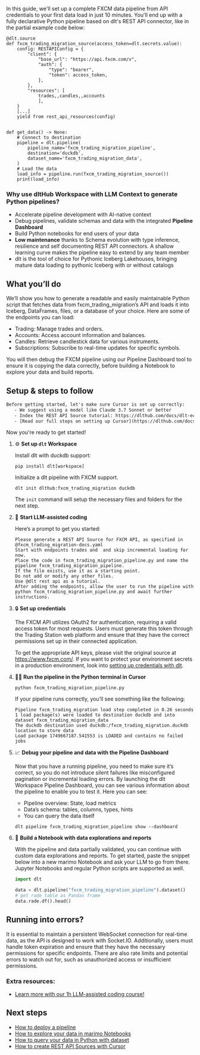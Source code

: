 In this guide, we'll set up a complete FXCM data pipeline from API credentials to your first data load in just 10 minutes. You'll end up with a fully declarative Python pipeline based on dlt's REST API connector, like in the partial example code below:

```python-outcome
@dlt.source
def fxcm_trading_migration_source(access_token=dlt.secrets.value):
    config: RESTAPIConfig = {
        "client": {
            "base_url": "https://api.fxcm.com/v",
            "auth": {
                "type": "bearer",
                "token": access_token,
            },
        },
        "resources": [
            trades,,candles,,accounts
            ],
    }
    [...]
    yield from rest_api_resources(config)


def get_data() -> None:
    # Connect to destination
    pipeline = dlt.pipeline(
        pipeline_name='fxcm_trading_migration_pipeline',
        destination='duckdb',
        dataset_name='fxcm_trading_migration_data', 
    )
    # Load the data
    load_info = pipeline.run(fxcm_trading_migration_source())
    print(load_info) 
```

### Why use dltHub Workspace with LLM Context to generate Python pipelines?

- Accelerate pipeline development with AI-native context
- Debug pipelines, validate schemas and data with the integrated **Pipeline Dashboard**
- Build Python notebooks for end users of your data
- **Low maintenance** thanks to Schema evolution with type inference, resilience and self documenting REST API connectors. A shallow learning curve makes the pipeline easy to extend by any team member
- dlt is the tool of choice for Pythonic Iceberg Lakehouses, bringing mature data loading to pythonic Iceberg with or without catalogs

## What you’ll do

We’ll show you how to generate a readable and easily maintainable Python script that fetches data from fxcm_trading_migration’s API and loads it into Iceberg, DataFrames, files, or a database of your choice. Here are some of the endpoints you can load:

- Trading: Manage trades and orders.
- Accounts: Access account information and balances.
- Candles: Retrieve candlestick data for various instruments.
- Subscriptions: Subscribe to real-time updates for specific symbols.

You will then debug the FXCM pipeline using our Pipeline Dashboard tool to ensure it is copying the data correctly, before building a Notebook to explore your data and build reports.

## Setup & steps to follow

```default
Before getting started, let's make sure Cursor is set up correctly:
   - We suggest using a model like Claude 3.7 Sonnet or better
   - Index the REST API Source tutorial: https://dlthub.com/docs/dlt-ecosystem/verified-sources/rest_api/ and add it to context as **@dlt rest api**
   - [Read our full steps on setting up Cursor](https://dlthub.com/docs/dlt-ecosystem/llm-tooling/cursor-restapi#23-configuring-cursor-with-documentation)
```

Now you're ready to get started!

1. ⚙️ **Set up `dlt` Workspace**
    
    Install dlt with duckdb support:
    ```shell
    pip install dlt[workspace]
    ```

    Initialize a dlt pipeline with FXCM support.
    ```shell
    dlt init dlthub:fxcm_trading_migration duckdb
    ```

    The `init` command will setup the necessary files and folders for the next step.
    
2. 🤠 **Start LLM-assisted coding**
    
    Here’s a prompt to get you started:
    
    ```prompt
    Please generate a REST API Source for FXCM API, as specified in @fxcm_trading_migration-docs.yaml 
    Start with endpoints trades and  and skip incremental loading for now. 
    Place the code in fxcm_trading_migration_pipeline.py and name the pipeline fxcm_trading_migration_pipeline. 
    If the file exists, use it as a starting point. 
    Do not add or modify any other files. 
    Use @dlt rest api as a tutorial. 
    After adding the endpoints, allow the user to run the pipeline with python fxcm_trading_migration_pipeline.py and await further instructions.
    ```

    
3. 🔒 **Set up credentials** 
    
    The FXCM API utilizes OAuth2 for authentication, requiring a valid access token for most requests. Users must generate this token through the Trading Station web platform and ensure that they have the correct permissions set up in their connected application.
    
    To get the appropriate API keys, please visit the original source at https://www.fxcm.com/.
    If you want to protect your environment secrets in a production environment, look into [setting up credentials with dlt](https://dlthub.com/docs/walkthroughs/add_credentials).
    
4. 🏃‍♀️ **Run the pipeline in the Python terminal in Cursor**
    
    ```shell
    python fxcm_trading_migration_pipeline.py
    ```
    
    If your pipeline runs correctly, you’ll see something like the following:
    
    ```shell
    Pipeline fxcm_trading_migration load step completed in 0.26 seconds
    1 load package(s) were loaded to destination duckdb and into dataset fxcm_trading_migration_data
    The duckdb destination used duckdb:/fxcm_trading_migration.duckdb location to store data
    Load package 1749667187.541553 is LOADED and contains no failed jobs
    ```
    
5. 📈 **Debug your pipeline and data with the Pipeline Dashboard**

    Now that you have a running pipeline, you need to make sure it’s correct, so you do not introduce silent failures like misconfigured pagination or incremental loading errors. By launching the dlt Workspace Pipeline Dashboard, you can see various information about the pipeline to enable you to test it. Here you can see:
    - Pipeline overview: State, load metrics
    - Data’s schema: tables, columns, types, hints
    - You can query the data itself
    
    ```shell
    dlt pipeline fxcm_trading_migration_pipeline show --dashboard
    ```
    
6. 🐍 **Build a Notebook with data explorations and reports**

    With the pipeline and data partially validated, you can continue with custom data explorations and reports. To get started, paste the snippet below into a new marimo Notebook and ask your LLM to go from there. Jupyter Notebooks and regular Python scripts are supported as well.

    
    ```python
    import dlt

   data = dlt.pipeline("fxcm_trading_migration_pipeline").dataset()
   # get rade table as Pandas frame
   data.rade.df().head()
    ```

## Running into errors?

It is essential to maintain a persistent WebSocket connection for real-time data, as the API is designed to work with Socket.IO. Additionally, users must handle token expiration and ensure that they have the necessary permissions for specific endpoints. There are also rate limits and potential errors to watch out for, such as unauthorized access or insufficient permissions.

### Extra resources:

- [Learn more with our 1h LLM-assisted coding course!](https://www.youtube.com/watch?v=GGid70rnJuM)

## Next steps

- [How to deploy a pipeline](https://dlthub.com/docs/walkthroughs/deploy-a-pipeline)
- [How to explore your data in marimo Notebooks](https://dlthub.com/docs/general-usage/dataset-access/marimo)
- [How to query your data in Python with dataset](https://dlthub.com/docs/general-usage/dataset-access/dataset)
- [How to create REST API Sources with Cursor](https://dlthub.com/docs/dlt-ecosystem/llm-tooling/cursor-restapi)